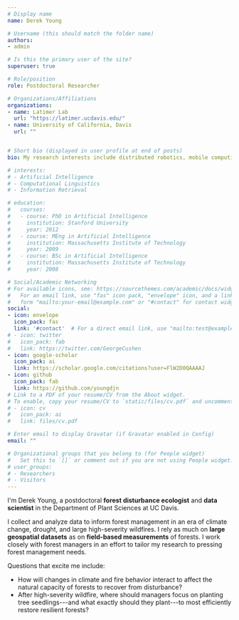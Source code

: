 ```yaml
---
# Display name
name: Derek Young

# Username (this should match the folder name)
authors:
- admin

# Is this the primary user of the site?
superuser: true

# Role/position
role: Postdoctoral Researcher

# Organizations/Affiliations
organizations:
- name: Latimer Lab
  url: "https://latimer.ucdavis.edu/"
- name: University of California, Davis
  url: ""


# Short bio (displayed in user profile at end of posts)
bio: My research interests include distributed robotics, mobile computing and programmable matter.

# interests:
# - Artificial Intelligence
# - Computational Linguistics
# - Information Retrieval

# education:
#   courses:
#   - course: PhD in Artificial Intelligence
#     institution: Stanford University
#     year: 2012
#   - course: MEng in Artificial Intelligence
#     institution: Massachusetts Institute of Technology
#     year: 2009
#   - course: BSc in Artificial Intelligence
#     institution: Massachusetts Institute of Technology
#     year: 2008

# Social/Academic Networking
# For available icons, see: https://sourcethemes.com/academic/docs/widgets/#icons
#   For an email link, use "fas" icon pack, "envelope" icon, and a link in the
#   form "mailto:your-email@example.com" or "#contact" for contact widget.
social:
- icon: envelope
  icon_pack: fas
  link: '#contact'  # For a direct email link, use "mailto:test@example.org".
# - icon: twitter
#   icon_pack: fab
#   link: https://twitter.com/GeorgeCushen
- icon: google-scholar
  icon_pack: ai
  link: https://scholar.google.com/citations?user=FlW2D0QAAAAJ
- icon: github
  icon_pack: fab
  link: https://github.com/youngdjn
# Link to a PDF of your resume/CV from the About widget.
# To enable, copy your resume/CV to `static/files/cv.pdf` and uncomment the lines below.
# - icon: cv
#   icon_pack: ai
#   link: files/cv.pdf

# Enter email to display Gravatar (if Gravatar enabled in Config)
email: ""

# Organizational groups that you belong to (for People widget)
#   Set this to `[]` or comment out if you are not using People widget.
# user_groups:
# - Researchers
# - Visitors
---
```


I'm Derek Young, a postdoctoral **forest disturbance ecologist** and **data scientist** in the Department of Plant Sciences at UC Davis.

I collect and analyze data to inform forest management in an era of climate change, drought, and large high-severity wildfires. I rely  as much on **large geospatial datasets** as on **field-based measurements** of forests. I work closely with forest managers in an effort to tailor my research to pressing forest management needs.

Questions that excite me include:

* How will changes in climate and fire behavior interact to affect the natural capacity of forests to recover from disturbance?
* After high-severity wildfire, where should managers focus on planting tree seedlings---and what exactly should they plant---to most efficiently restore resilient forests?
